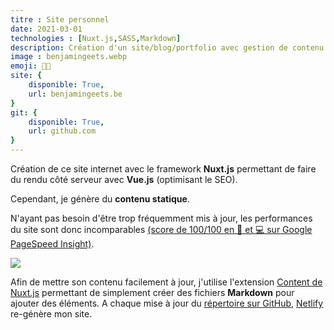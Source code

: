 ```yaml
---
titre : Site personnel
date: 2021-03-01
technologies : [Nuxt.js,SASS,Markdown]
description: Création d'un site/blog/portfolio avec gestion de contenu sous NuxtJS.
image : benjamingeets.webp
emoji: 👨‍💼
site: {
    disponible: True,
    url: benjamingeets.be
}
git: {
    disponible: True,
    url: github.com
}
---
```


Création de ce site internet avec le framework **Nuxt.js** permettant de faire du rendu côté serveur avec **Vue.js** (optimisant le SEO). 

Cependant, je génère du **contenu statique**. 

N'ayant pas besoin d'être trop fréquemment mis à jour, les performances du site sont donc incomparables [(score de 100/100 en 📱 et 💻 sur Google PageSpeed Insight)](https://developers.google.com/speed/pagespeed/insights/?hl=fr&url=https%3A%2F%2Fbenjamingeets.be%2F).

![](/img/portfolio/media/google_score.png)

Afin de mettre son contenu facilement à jour, j'utilise l'extension [Content de Nuxt.js](https://content.nuxtjs.org/fr/) permettant de simplement créer des fichiers **Markdown** pour ajouter des éléments. A chaque mise à jour du [répertoire sur GitHub](https://github.com/benjamingeets/benjamingeets), [Netlify](https://netlify.com) re-génère mon site.

